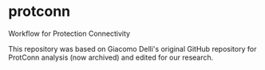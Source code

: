 # protconn
Workflow for Protection Connectivity

This repository was based on Giacomo Delli's original GitHub repository for ProtConn analysis (now archived) and edited for our research.
